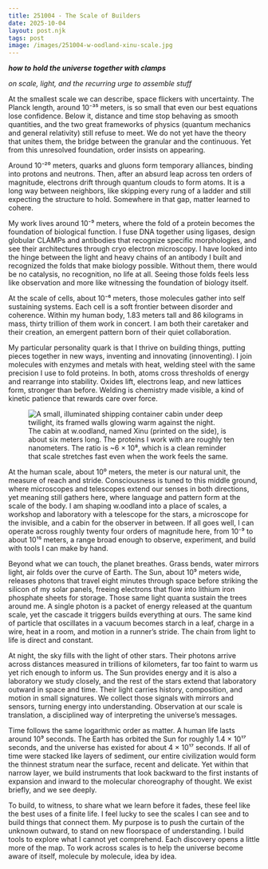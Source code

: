 ```yaml
---
title: 251004 - The Scale of Builders
date: 2025-10-04
layout: post.njk
tags: post
image: /images/251004-w-oodland-xinu-scale.jpg
---
```


**_how to hold the universe together with clamps_**

*on scale, light, and the recurring urge to assemble stuff*

At the smallest scale we can describe, space flickers with uncertainty. The Planck length, around 10⁻³⁵ meters, is so small that even our best equations lose confidence. Below it, distance and time stop behaving as smooth quantities, and the two great frameworks of physics (quantum mechanics and general relativity) still refuse to meet. We do not yet have the theory that unites them, the bridge between the granular and the continuous. Yet from this unresolved foundation, order insists on appearing.

Around 10⁻²⁰ meters, quarks and gluons form temporary alliances, binding into protons and neutrons. Then, after an absurd leap across ten orders of magnitude, electrons drift through quantum clouds to form atoms. It is a long way between neighbors, like skipping every rung of a ladder and still expecting the structure to hold. Somewhere in that gap, matter learned to cohere.

My work lives around 10⁻⁹ meters, where the fold of a protein becomes the foundation of biological function. I fuse DNA together using ligases, design globular CLAMPs and antibodies that recognize specific morphologies, and see their architectures through cryo electron microscopy. I have looked into the hinge between the light and heavy chains of an antibody I built and recognized the folds that make biology possible. Without them, there would be no catalysis, no recognition, no life at all. Seeing those folds feels less like observation and more like witnessing the foundation of biology itself.

At the scale of cells, about 10⁻⁶ meters, those molecules gather into self sustaining systems. Each cell is a soft frontier between disorder and coherence. Within my human body, 1.83 meters tall and 86 kilograms in mass, thirty trillion of them work in concert. I am both their caretaker and their creation, an emergent pattern born of their quiet collaboration.

My particular personality quark is that I thrive on building things, putting pieces together in new ways, inventing and innovating (innoventing). I join molecules with enzymes and metals with heat, welding steel with the same precision I use to fold proteins. In both, atoms cross thresholds of energy and rearrange into stability. Oxides lift, electrons leap, and new lattices form, stronger than before. Welding is chemistry made visible, a kind of kinetic patience that rewards care over force.

<figure>
  <img src="/images/251004-w-oodland-xinu-scale.jpeg" alt="A small, illuminated shipping container cabin under deep twilight, its framed walls glowing warm against the night.">
  <figcaption>
    The cabin at w.oodland, named Xinu (printed on the side), is about six meters long. The proteins I work with are roughly ten nanometers. The ratio is ~6 × 10⁸, which is a clean reminder that scale stretches fast even when the work feels the same.
  </figcaption>
</figure>


At the human scale, about 10⁰ meters, the meter is our natural unit, the measure of reach and stride. Consciousness is tuned to this middle ground, where microscopes and telescopes extend our senses in both directions, yet meaning still gathers here, where language and pattern form at the scale of the body. I am shaping w.oodland into a place of scales, a workshop and laboratory with a telescope for the stars, a microscope for the invisible, and a cabin for the observer in between. If all goes well, I can operate across roughly twenty four orders of magnitude here, from 10⁻⁹ to about 10¹⁵ meters, a range broad enough to observe, experiment, and build with tools I can make by hand.

Beyond what we can touch, the planet breathes. Grass bends, water mirrors light, air folds over the curve of Earth. The Sun, about 10⁹ meters wide, releases photons that travel eight minutes through space before striking the silicon of my solar panels, freeing electrons that flow into lithium iron phosphate sheets for storage. Those same light quanta sustain the trees around me. A single photon is a packet of energy released at the quantum scale, yet the cascade it triggers builds everything at ours. The same kind of particle that oscillates in a vacuum becomes starch in a leaf, charge in a wire, heat in a room, and motion in a runner’s stride. The chain from light to life is direct and constant.

At night, the sky fills with the light of other stars. Their photons arrive across distances measured in trillions of kilometers, far too faint to warm us yet rich enough to inform us. The Sun provides energy and it is also a laboratory we study closely, and the rest of the stars extend that laboratory outward in space and time. Their light carries history, composition, and motion in small signatures. We collect those signals with mirrors and sensors, turning energy into understanding. Observation at our scale is translation, a disciplined way of interpreting the universe’s messages.

Time follows the same logarithmic order as matter. A human life lasts around 10⁹ seconds. The Earth has orbited the Sun for roughly 1.4 × 10¹⁷ seconds, and the universe has existed for about 4 × 10¹⁷ seconds. If all of time were stacked like layers of sediment, our entire civilization would form the thinnest stratum near the surface, recent and delicate. Yet within that narrow layer, we build instruments that look backward to the first instants of expansion and inward to the molecular choreography of thought. We exist briefly, and we see deeply.

To build, to witness, to share what we learn before it fades, these feel like the best uses of a finite life. I feel lucky to see the scales I can see and to build things that connect them. My purpose is to push the curtain of the unknown outward, to stand on new floorspace of understanding. I build tools to explore what I cannot yet comprehend. Each discovery opens a little more of the map. To work across scales is to help the universe become aware of itself, molecule by molecule, idea by idea.
